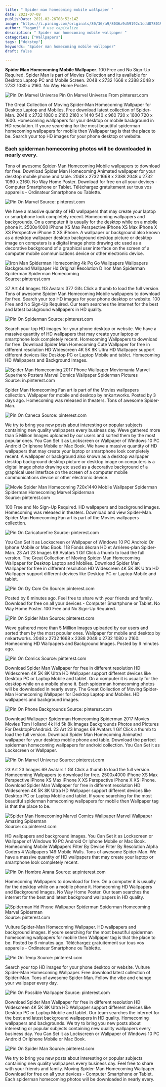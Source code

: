 ```yaml
---
title: " Spider man homecoming mobile wallpaper "
date: 2021-07-08
publishDate: 2021-02-26T08:52:14Z
image: "https://i.pinimg.com/originals/80/36/a9/8036a9d59192c1cdd87801950df7ffa6.jpg"
author: "Yagami" # use capitalize
description: " Spider man homecoming mobile wallpaper "
categories: ["Wallpapers"]
tags: ["dekstop"]
keywords: "Spider man homecoming mobile wallpaper"
draft: false

---
```



**Spider Man Homecoming Mobile Wallpaper**. 100 Free and No Sign-Up Required. Spider Man is part of Movies Collection and its available for Desktop Laptop PC and Mobile Screen. 2048 x 2732 1668 x 2388 2048 x 2732 1080 x 2160. No Way Home Poster.

![Pin On Marvel Universe](https://i.pinimg.com/originals/23/f4/87/23f48784c6869a627dc894554be04907.jpg "Pin On Marvel Universe")
Pin On Marvel Universe From pinterest.com


The Great Collection of Moving Spider-Man Homecoming Wallpaper for Desktop Laptop and Mobiles. Free download latest collection of Spider-Man. 2048 x 2732 1080 x 2160 2160 x 1440 540 x 960 720 x 1600 720 x 1600. Homecoming wallpapers for your desktop or mobile background in HD resolution. If youre searching for the most beautiful spiderman homecoming wallpapers for mobile then Wallpaper tag is that the place to be. Search your top HD images for your phone desktop or website.

### Each spiderman homecoming photos will be downloaded in nearly every.

Tons of awesome Spider-Man Homecoming Mobile wallpapers to download for free. Download Spider Man Homecoming Animated wallpaper for your desktop mobile phone and table. 2048 x 2732 1668 x 2388 2048 x 2732 1080 x 2160. No Way Home Poster. Download for free on all your devices - Computer Smartphone or Tablet. Téléchargez gratuitement sur tous vos appareils - Ordinateur Smartphone ou Tablette.


![Pin On Marvel](https://i.pinimg.com/originals/11/9a/16/119a160563ae69858e38162dafc93ec7.jpg "Pin On Marvel")
Source: pinterest.com

We have a massive quantity of HD wallpapers that may create your laptop or smartphone look completely recent. Homecoming wallpapers and backgrounds. On a computer it is usually for the desktop while on a mobile phone it. 2500x4000 iPhone XS Max Perspective iPhone XS Max iPhone X XS Perspective iPhone X XS iPhone. A wallpaper or background also known as a desktop wallpaper desktop background desktop picture or desktop image on computers is a digital image photo drawing etc used as a decorative background of a graphical user interface on the screen of a computer mobile communications device or other electronic device.

![Iron Man Spiderman Homecoming 4k Pq Go Wallpapers Wallpapers Background Wallpaper Hd Original Resolution D Iron Man Spiderman Spiderman Spiderman Homecoming](https://i.pinimg.com/originals/3f/ba/26/3fba269e8d3e90537cb0fb08714bc287.jpg "Iron Man Spiderman Homecoming 4k Pq Go Wallpapers Wallpapers Background Wallpaper Hd Original Resolution D Iron Man Spiderman Spiderman Spiderman Homecoming")
Source: pinterest.com

37 Art 44 Images 113 Avatars 377 Gifs Click a thumb to load the full version. Tons of awesome Spider-Man Homecoming Mobile wallpapers to download for free. Search your top HD images for your phone desktop or website. 100 Free and No Sign-Up Required. Our team searches the internet for the best and latest background wallpapers in HD quality.

![Pin On Spiderman](https://i.pinimg.com/originals/50/70/71/507071d828bdcc6036ac082c6ed4c33f.jpg "Pin On Spiderman")
Source: pinterest.com

Search your top HD images for your phone desktop or website. We have a massive quantity of HD wallpapers that may create your laptop or smartphone look completely recent. Homecoming Wallpapers to download for free. Download Spider Man Homecoming Cute Wallpaper for free in different resolution HD Widescreen 4K 5K 8K Ultra HD Wallpaper support different devices like Desktop PC or Laptop Mobile and tablet. Homecoming HD Wallpapers and Background Images.

![Spider Man Homecoming 2017 Phone Wallpaper Moviemania Marvel Superhero Posters Marvel Comics Wallpaper Spiderman Pictures](https://i.pinimg.com/originals/54/44/0b/54440bc1497bda8672b6873298464e9e.jpg "Spider Man Homecoming 2017 Phone Wallpaper Moviemania Marvel Superhero Posters Marvel Comics Wallpaper Spiderman Pictures")
Source: in.pinterest.com

Spider Man Homecoming Fan art is part of the Movies wallpapers collection. Wallpaper for mobile and desktop by nnkartworks. Posted by 3 days ago. Homecoming was released in theaters. Tons of awesome Spider-Man.

![Pin On Caneca](https://i.pinimg.com/736x/f9/ee/39/f9ee39bd2d764419368c557102bca9e4.jpg "Pin On Caneca")
Source: pinterest.com

We try to bring you new posts about interesting or popular subjects containing new quality wallpapers every business day. Weve gathered more than 5 Million Images uploaded by our users and sorted them by the most popular ones. You Can Set it as Lockscreen or Wallpaper of Windows 10 PC Android Or Iphone Mobile or Mac Book. We have a massive quantity of HD wallpapers that may create your laptop or smartphone look completely recent. A wallpaper or background also known as a desktop wallpaper desktop background desktop picture or desktop image on computers is a digital image photo drawing etc used as a decorative background of a graphical user interface on the screen of a computer mobile communications device or other electronic device.

![Movie Spider Man Homecoming 720x1440 Mobile Wallpaper Spiderman Spiderman Homecoming Marvel Spiderman](https://i.pinimg.com/originals/3e/99/0c/3e990cfd14e3f39dbdea11fb091efa21.jpg "Movie Spider Man Homecoming 720x1440 Mobile Wallpaper Spiderman Spiderman Homecoming Marvel Spiderman")
Source: pinterest.com

100 Free and No Sign-Up Required. HD wallpapers and background images. Homecoming was released in theaters. Download and view Spider-Man. Spider Man Homecoming Fan art is part of the Movies wallpapers collection.

![Pin On Caricaturefire](https://i.pinimg.com/originals/99/07/4c/99074c3f3bfe3a4ddd7cde9c73b4bd19.jpg "Pin On Caricaturefire")
Source: pinterest.com

You Can Set it as Lockscreen or Wallpaper of Windows 10 PC Android Or Iphone Mobile or Mac Book. 118 Fonds décran HD et Arrières-plan Spider-Man. 23 Art 23 Images 69 Avatars 1 Gif Click a thumb to load the full version. The Great Collection of Moving Spider-Man Homecoming Wallpaper for Desktop Laptop and Mobiles. Download Spider Man Wallpaper for free in different resolution HD Widescreen 4K 5K 8K Ultra HD Wallpaper support different devices like Desktop PC or Laptop Mobile and tablet.

![Pin On Oy Com On](https://i.pinimg.com/originals/7b/ca/19/7bca1998ad2bc420086282b4a1878f6a.jpg "Pin On Oy Com On")
Source: pinterest.com

Posted by 6 minutes ago. Feel free to share with your friends and family. Download for free on all your devices - Computer Smartphone or Tablet. No Way Home Poster. 100 Free and No Sign-Up Required.

![Pin On Spider Man](https://i.pinimg.com/originals/02/b5/e6/02b5e662d0e42a00016f2edc04f078f2.jpg "Pin On Spider Man")
Source: pinterest.com

Weve gathered more than 5 Million Images uploaded by our users and sorted them by the most popular ones. Wallpaper for mobile and desktop by nnkartworks. 2048 x 2732 1668 x 2388 2048 x 2732 1080 x 2160. Homecoming HD Wallpapers and Background Images. Posted by 6 minutes ago.

![Pin On Comics](https://i.pinimg.com/736x/6e/e7/28/6ee7287f1096d59277325e70858db9de.jpg "Pin On Comics")
Source: pinterest.com

Download Spider Man Wallpaper for free in different resolution HD Widescreen 4K 5K 8K Ultra HD Wallpaper support different devices like Desktop PC or Laptop Mobile and tablet. On a computer it is usually for the desktop while on a mobile phone it. Each spiderman homecoming photos will be downloaded in nearly every. The Great Collection of Moving Spider-Man Homecoming Wallpaper for Desktop Laptop and Mobiles. HD wallpapers and background images.

![Pin On Phone Backgrounds](https://i.pinimg.com/originals/ca/5d/ae/ca5dae75c9412ca3c12689c1919ca07c.jpg "Pin On Phone Backgrounds")
Source: pinterest.com

Download Wallpaper Spiderman Homecoming Spiderman 2017 Movies Movies Tom Holland 4k Hd 5k 8k Images Backgrounds Photos and Pictures For DesktopPcAndroid. 23 Art 23 Images 69 Avatars 1 Gif Click a thumb to load the full version. Download Spider Man Homecoming Animated wallpaper for your desktop mobile phone and table. Download the perfect spiderman homecoming wallpapers for android collection. You Can Set it as Lockscreen or Wallpaper.

![Pin On Marvel Universe](https://i.pinimg.com/originals/23/f4/87/23f48784c6869a627dc894554be04907.jpg "Pin On Marvel Universe")
Source: pinterest.com

23 Art 23 Images 69 Avatars 1 Gif Click a thumb to load the full version. Homecoming Wallpapers to download for free. 2500x4000 iPhone XS Max Perspective iPhone XS Max iPhone X XS Perspective iPhone X XS iPhone. Download Spider Man Wallpaper for free in different resolution HD Widescreen 4K 5K 8K Ultra HD Wallpaper support different devices like Desktop PC or Laptop Mobile and tablet. If youre searching for the most beautiful spiderman homecoming wallpapers for mobile then Wallpaper tag is that the place to be.

![Spider Man Homecoming Marvel Comics Wallpaper Marvel Wallpaper Amazing Spiderman](https://i.pinimg.com/originals/bd/23/87/bd2387f8df4b91e5230a09864abc3bde.jpg "Spider Man Homecoming Marvel Comics Wallpaper Marvel Wallpaper Amazing Spiderman")
Source: co.pinterest.com

HD wallpapers and background images. You Can Set it as Lockscreen or Wallpaper of Windows 10 PC Android Or Iphone Mobile or Mac Book. Homecoming Mobile Wallpapers Filter By Device Filter By Resolution Alpha Coders 4 Wallpapers 149 Mobile Walls. Tons of awesome Spider-Man. We have a massive quantity of HD wallpapers that may create your laptop or smartphone look completely recent.

![Pin On Hombre Arana](https://i.pinimg.com/originals/48/2d/47/482d471f71a4b65c1914c2200faabd71.jpg "Pin On Hombre Arana")
Source: ar.pinterest.com

Homecoming Wallpapers to download for free. On a computer it is usually for the desktop while on a mobile phone it. Homecoming HD Wallpapers and Background Images. No Way Home Poster. Our team searches the internet for the best and latest background wallpapers in HD quality.

![Spiderman Hd Phone Wallpaper Spiderman Spiderman Homecoming Marvel Spiderman](https://i.pinimg.com/originals/28/d6/35/28d63579fb7c6f2cf58eea7848b4e9af.jpg "Spiderman Hd Phone Wallpaper Spiderman Spiderman Homecoming Marvel Spiderman")
Source: pinterest.com

Vulture Spider-Man Homecoming Wallpaper. HD wallpapers and background images. If youre searching for the most beautiful spiderman homecoming wallpapers for mobile then Wallpaper tag is that the place to be. Posted by 6 minutes ago. Téléchargez gratuitement sur tous vos appareils - Ordinateur Smartphone ou Tablette.

![Pin On Temp](https://i.pinimg.com/originals/9a/45/f7/9a45f746bb4c446fd0e61d4ae4d0f7f4.jpg "Pin On Temp")
Source: pinterest.com

Search your top HD images for your phone desktop or website. Vulture Spider-Man Homecoming Wallpaper. Free download latest collection of Spider-Man. Tons of awesome Spider-Man. Follow the vibe and change your wallpaper every day.

![Pin On Possible Wallpaper](https://i.pinimg.com/originals/09/4c/84/094c84e844450995a0da36b7ca8e0b98.jpg "Pin On Possible Wallpaper")
Source: pinterest.com

Download Spider Man Wallpaper for free in different resolution HD Widescreen 4K 5K 8K Ultra HD Wallpaper support different devices like Desktop PC or Laptop Mobile and tablet. Our team searches the internet for the best and latest background wallpapers in HD quality. Homecoming wallpapers and backgrounds. We try to bring you new posts about interesting or popular subjects containing new quality wallpapers every business day. You Can Set it as Lockscreen or Wallpaper of Windows 10 PC Android Or Iphone Mobile or Mac Book.

![Pin On Spider Man](https://i.pinimg.com/originals/80/36/a9/8036a9d59192c1cdd87801950df7ffa6.jpg "Pin On Spider Man")
Source: pinterest.com

We try to bring you new posts about interesting or popular subjects containing new quality wallpapers every business day. Feel free to share with your friends and family. Moving Spider-Man Homecoming Wallpaper. Download for free on all your devices - Computer Smartphone or Tablet. Each spiderman homecoming photos will be downloaded in nearly every.

